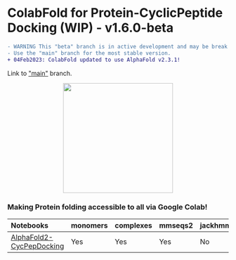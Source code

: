 # ColabFold for Protein-CyclicPeptide Docking (WIP) - v1.6.0-beta
```diff
- WARNING This "beta" branch is in active development and may be break without warning.
- Use the "main" branch for the most stable version.
+ 04Feb2023: ColabFold updated to use AlphaFold v2.3.1!
```
Link to ["main"](https://github.com/sokrypton/ColabFold) branch.

<p align="center"><img src="https://github.com/sokrypton/ColabFold/raw/main/.github/ColabFold_Marv_Logo.png" height="250"/></p>

### Making Protein folding accessible to all via Google Colab!

| Notebooks | monomers | complexes | mmseqs2 | jackhmmer | templates   |
| :-------- | -------  | --------- | ------- | --------- | ----------- |
| [AlphaFold2-CycPepDocking](https://colab.research.google.com/github/ohuelab/ColabFold-cycpep-dock/blob/cyclic_peptide_complex/AlphaFold2.ipynb) | Yes | Yes | Yes | No | Yes | 
